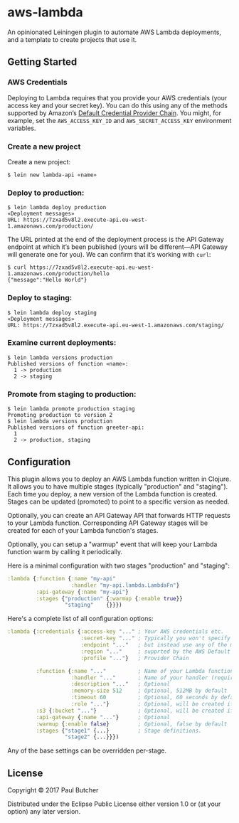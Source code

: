 # aws-lambda

An opinionated Leiningen plugin to automate AWS Lambda deployments, and a template to create projects that use it.

## Getting Started

### AWS Credentials

Deploying to Lambda requires that you provide your AWS credentials (your access key and your secret key). You can do this using any of the methods supported by Amazon’s [Default Credential Provider Chain](http://docs.aws.amazon.com/sdk-for-java/v1/developer-guide/credentials.html#credentials-default). You might, for example, set the `AWS_ACCESS_KEY_ID` and `AWS_SECRET_ACCESS_KEY` environment variables.

### Create a new project

Create a new project:

```ShellSession
$ lein new lambda-api «name»
```

### Deploy to production:

```ShellSession
$ lein lambda deploy production
«Deployment messages»
URL: https://7zxad5v8l2.execute-api.eu-west-1.amazonaws.com/production/
```

The URL printed at the end of the deployment process is the API Gateway endpoint at which it’s been published (yours will be different—API Gateway will generate one for you). We can confirm that it’s working with `curl`:

```ShellSession
$ curl https://7zxad5v8l2.execute-api.eu-west-1.amazonaws.com/production/hello
{"message":"Hello World"}
```

### Deploy to staging:

```ShellSession
$ lein lambda deploy staging
«Deployment messages»
URL: https://7zxad5v8l2.execute-api.eu-west-1.amazonaws.com/staging/
```

### Examine current deployments:

```ShellSession
$ lein lambda versions production
Published versions of function «name»:
  1 -> production
  2 -> staging
```
### Promote from staging to production:

```ShellSession
$ lein lambda promote production staging
Promoting production to version 2
$ lein lambda versions production
Published versions of function greeter-api:
  1
  2 -> production, staging
```

## Configuration

This plugin allows you to deploy an AWS Lambda function written in Clojure. It allows you to have multiple stages (typically "production" and "staging"). Each time you deploy, a new version of the Lambda function is created. Stages can be updated (promoted) to point to a specific version as needed.

Optionally, you can create an API Gateway API that forwards HTTP requests to your Lambda function. Corresponding API Gateway stages will be created for each of your Lambda function's stages.

Optionally, you can setup a "warmup" event that will keep your Lambda function warm by calling it periodically.

Here is a minimal configuration with two stages "production" and "staging":

```Clojure
:lambda {:function {:name "my-api"
                    :handler "my-api.lambda.LambdaFn"}
         :api-gateway {:name "my-api"}
         :stages {"production" {:warmup {:enable true}}
                  "staging"    {}}})
```

Here's a complete list of all configuration options:

```Clojure
:lambda {:credentials {:access-key "..." ; Your AWS credentials etc.
                       :secret-key "..." ; Typically you won't specify them here,
                       :endpoint "..."   ; but instead use any of the mechanisms
                       :region "..."     ; supprted by the AWS Default Credential
                       :profile "..."}   ; Provider Chain

         :function {:name "..."          ; Name of your Lambda function (required)
                    :handler "..."       ; Name of your handler (required)
                    :description "..."   ; Optional
                    :memory-size 512     ; Optional, 512MB by default
                    :timeout 60          ; Optional, 60 seconds by default
                    :role "..."}         ; Optional, will be created if not specified
         :s3 {:bucket "..."}             ; Optional, will be created if not specified
         :api-gateway {:name "..."}      ; Optional
         :warmup {:enable false}         ; Optional, false by default
         :stages {"stage1" {...}         ; Stage definitions.
                  "stage2" {...}}})
```

Any of the base settings can be overridden per-stage.

## License

Copyright © 2017 Paul Butcher

Distributed under the Eclipse Public License either version 1.0 or (at
your option) any later version.
